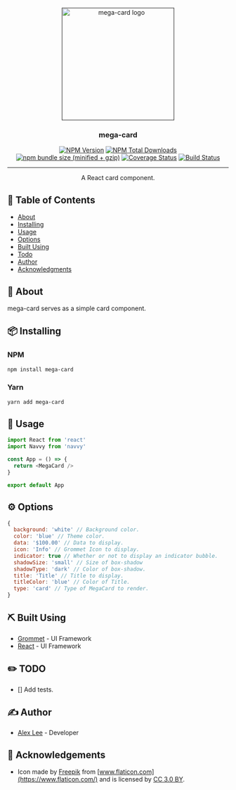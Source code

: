 <p align="center">
  <a href="" rel="noopener">
 <img width=256px height=256px src="https://github.com/alexlee-dev/mega-card/raw/master/mega-card.png" alt="mega-card logo"></a>
</p>

<h3 align="center">mega-card</h3>

<div align="center">

[![NPM Version][npm-image]][npm-url] [![NPM Total Downloads][npm-downloads]][npm-url] [![npm bundle size (minified + gzip)][size-image]][npm-url] [![Coverage Status](https://coveralls.io/repos/github/alexlee-dev/mega-card/badge.svg?branch=master)](https://coveralls.io/github/alexlee-dev/mega-card?branch=master) [![Build Status](https://travis-ci.org/alexlee-dev/mega-card.svg?branch=master)](https://travis-ci.org/alexlee-dev/mega-card.svg?branch=master)

</div>

---

<p align="center"> A React card component.
    <br> 
</p>

## 📝 Table of Contents

- [About](#about)
- [Installing](#installing)
- [Usage](#usage)
- [Options](#options)
- [Built Using](#built_using)
- [Todo](#todo)
- [Author](#author)
- [Acknowledgments](#acknowledgement)

## 🧐 About <a name="about"></a>

mega-card serves as a simple card component.

## 📦 Installing <a name="installing"></a>

### NPM

```sh
npm install mega-card
```

### Yarn

```sh
yarn add mega-card
```

## 🎈 Usage <a name="usage"></a>

```js
import React from 'react'
import Navvy from 'navvy'

const App = () => {
  return <MegaCard />
}

export default App
```

## ⚙ Options <a name="options"></a>

```js
{
  background: 'white' // Background color.
  color: 'blue' // Theme color.
  data: '$100.00' // Data to display.
  icon: 'Info' // Grommet Icon to display.
  indicator: true // Whether or not to display an indicator bubble.
  shadowSize: 'small' // Size of box-shadow
  shadowType: 'dark' // Color of box-shadow.
  title: 'Title' // Title to display.
  titleColor: 'blue' // Color of Title.
  type: 'card' // Type of MegaCard to render.
}
```

## ⛏️ Built Using <a name="built_using"></a>

- [Grommet](https://v2.grommet.io/) - UI Framework
- [React](https://reactjs.org/) - UI Framework

## ✏️ TODO <a name="todo">

- [] Add tests.

## ✍️ Author <a name="author"></a>

- [Alex Lee](https://github.com/alexlee-dev) - Developer

## 🎉 Acknowledgements <a name="acknowledgement"></a>

- Icon made by [Freepik](https://www.freepik.com/?__hstc=57440181.32f521ffb58c4701c29d0f26d1740758.1560013181050.1560013181050.1560399567849.2&__hssc=57440181.4.1560399567849&__hsfp=3773980820) from [www.flaticon.com](https://www.flaticon.com/) and is licensed by [CC 3.0 BY](http://creativecommons.org/licenses/by/3.0/).

[npm-image]: https://img.shields.io/npm/v/mega-card.svg
[npm-downloads]: https://img.shields.io/npm/dt/mega-card.svg
[npm-url]: https://www.npmjs.com/package/mega-card
[size-image]: https://img.shields.io/bundlephobia/minzip/mega-card.svg
[navvy-icon]: https://github.com/alexlee-dev/mega-card/raw/master/mega-card.png
